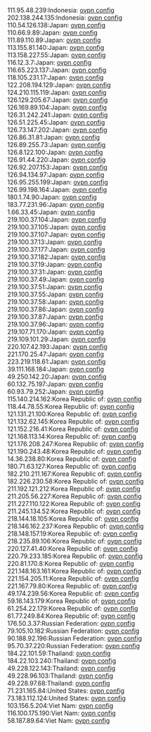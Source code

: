 111.95.48.239:Indonesia: [ovpn config](vpn/111_95_48_239.ovpn)  
202.138.244.135:Indonesia: [ovpn config](vpn/202_138_244_135.ovpn)  
110.54.126.138:Japan: [ovpn config](vpn/110_54_126_138.ovpn)  
110.66.9.89:Japan: [ovpn config](vpn/110_66_9_89.ovpn)  
111.89.110.89:Japan: [ovpn config](vpn/111_89_110_89.ovpn)  
113.155.81.140:Japan: [ovpn config](vpn/113_155_81_140.ovpn)  
113.158.227.55:Japan: [ovpn config](vpn/113_158_227_55.ovpn)  
116.12.3.7:Japan: [ovpn config](vpn/116_12_3_7.ovpn)  
116.65.223.137:Japan: [ovpn config](vpn/116_65_223_137.ovpn)  
118.105.231.17:Japan: [ovpn config](vpn/118_105_231_17.ovpn)  
122.208.194.129:Japan: [ovpn config](vpn/122_208_194_129.ovpn)  
124.210.115.119:Japan: [ovpn config](vpn/124_210_115_119.ovpn)  
126.129.205.67:Japan: [ovpn config](vpn/126_129_205_67.ovpn)  
126.169.89.104:Japan: [ovpn config](vpn/126_169_89_104.ovpn)  
126.31.242.241:Japan: [ovpn config](vpn/126_31_242_241.ovpn)  
126.51.225.45:Japan: [ovpn config](vpn/126_51_225_45.ovpn)  
126.73.147.202:Japan: [ovpn config](vpn/126_73_147_202.ovpn)  
126.86.31.81:Japan: [ovpn config](vpn/126_86_31_81.ovpn)  
126.89.255.73:Japan: [ovpn config](vpn/126_89_255_73.ovpn)  
126.8.122.100:Japan: [ovpn config](vpn/126_8_122_100.ovpn)  
126.91.44.220:Japan: [ovpn config](vpn/126_91_44_220.ovpn)  
126.92.207.153:Japan: [ovpn config](vpn/126_92_207_153.ovpn)  
126.94.134.97:Japan: [ovpn config](vpn/126_94_134_97.ovpn)  
126.95.255.199:Japan: [ovpn config](vpn/126_95_255_199.ovpn)  
126.99.198.164:Japan: [ovpn config](vpn/126_99_198_164.ovpn)  
180.1.74.90:Japan: [ovpn config](vpn/180_1_74_90.ovpn)  
183.77.231.96:Japan: [ovpn config](vpn/183_77_231_96.ovpn)  
1.66.33.45:Japan: [ovpn config](vpn/1_66_33_45.ovpn)  
219.100.37.104:Japan: [ovpn config](vpn/219_100_37_104.ovpn)  
219.100.37.105:Japan: [ovpn config](vpn/219_100_37_105.ovpn)  
219.100.37.107:Japan: [ovpn config](vpn/219_100_37_107.ovpn)  
219.100.37.13:Japan: [ovpn config](vpn/219_100_37_13.ovpn)  
219.100.37.177:Japan: [ovpn config](vpn/219_100_37_177.ovpn)  
219.100.37.182:Japan: [ovpn config](vpn/219_100_37_182.ovpn)  
219.100.37.19:Japan: [ovpn config](vpn/219_100_37_19.ovpn)  
219.100.37.31:Japan: [ovpn config](vpn/219_100_37_31.ovpn)  
219.100.37.49:Japan: [ovpn config](vpn/219_100_37_49.ovpn)  
219.100.37.51:Japan: [ovpn config](vpn/219_100_37_51.ovpn)  
219.100.37.55:Japan: [ovpn config](vpn/219_100_37_55.ovpn)  
219.100.37.58:Japan: [ovpn config](vpn/219_100_37_58.ovpn)  
219.100.37.86:Japan: [ovpn config](vpn/219_100_37_86.ovpn)  
219.100.37.87:Japan: [ovpn config](vpn/219_100_37_87.ovpn)  
219.100.37.96:Japan: [ovpn config](vpn/219_100_37_96.ovpn)  
219.107.71.170:Japan: [ovpn config](vpn/219_107_71_170.ovpn)  
219.109.101.29:Japan: [ovpn config](vpn/219_109_101_29.ovpn)  
220.107.42.193:Japan: [ovpn config](vpn/220_107_42_193.ovpn)  
221.170.25.47:Japan: [ovpn config](vpn/221_170_25_47.ovpn)  
223.219.118.61:Japan: [ovpn config](vpn/223_219_118_61.ovpn)  
39.111.168.184:Japan: [ovpn config](vpn/39_111_168_184.ovpn)  
49.250.142.20:Japan: [ovpn config](vpn/49_250_142_20.ovpn)  
60.132.75.197:Japan: [ovpn config](vpn/60_132_75_197.ovpn)  
60.93.79.252:Japan: [ovpn config](vpn/60_93_79_252.ovpn)  
115.140.214.162:Korea Republic of: [ovpn config](vpn/115_140_214_162.ovpn)  
118.44.78.55:Korea Republic of: [ovpn config](vpn/118_44_78_55.ovpn)  
121.131.21.100:Korea Republic of: [ovpn config](vpn/121_131_21_100.ovpn)  
121.132.62.145:Korea Republic of: [ovpn config](vpn/121_132_62_145.ovpn)  
121.152.216.41:Korea Republic of: [ovpn config](vpn/121_152_216_41.ovpn)  
121.168.113.14:Korea Republic of: [ovpn config](vpn/121_168_113_14.ovpn)  
121.176.208.247:Korea Republic of: [ovpn config](vpn/121_176_208_247.ovpn)  
121.190.243.48:Korea Republic of: [ovpn config](vpn/121_190_243_48.ovpn)  
14.36.238.80:Korea Republic of: [ovpn config](vpn/14_36_238_80.ovpn)  
180.71.63.127:Korea Republic of: [ovpn config](vpn/180_71_63_127.ovpn)  
182.210.211.167:Korea Republic of: [ovpn config](vpn/182_210_211_167.ovpn)  
182.226.230.58:Korea Republic of: [ovpn config](vpn/182_226_230_58.ovpn)  
211.192.121.212:Korea Republic of: [ovpn config](vpn/211_192_121_212.ovpn)  
211.205.56.227:Korea Republic of: [ovpn config](vpn/211_205_56_227.ovpn)  
211.227.110.122:Korea Republic of: [ovpn config](vpn/211_227_110_122.ovpn)  
211.245.134.52:Korea Republic of: [ovpn config](vpn/211_245_134_52.ovpn)  
218.144.18.105:Korea Republic of: [ovpn config](vpn/218_144_18_105.ovpn)  
218.146.162.237:Korea Republic of: [ovpn config](vpn/218_146_162_237.ovpn)  
218.148.157.19:Korea Republic of: [ovpn config](vpn/218_148_157_19.ovpn)  
218.235.89.106:Korea Republic of: [ovpn config](vpn/218_235_89_106.ovpn)  
220.127.41.40:Korea Republic of: [ovpn config](vpn/220_127_41_40.ovpn)  
220.79.233.185:Korea Republic of: [ovpn config](vpn/220_79_233_185.ovpn)  
220.81.170.8:Korea Republic of: [ovpn config](vpn/220_81_170_8.ovpn)  
221.148.163.161:Korea Republic of: [ovpn config](vpn/221_148_163_161.ovpn)  
221.154.205.11:Korea Republic of: [ovpn config](vpn/221_154_205_11.ovpn)  
221.167.79.80:Korea Republic of: [ovpn config](vpn/221_167_79_80.ovpn)  
49.174.239.56:Korea Republic of: [ovpn config](vpn/49_174_239_56.ovpn)  
59.16.143.179:Korea Republic of: [ovpn config](vpn/59_16_143_179.ovpn)  
61.254.22.179:Korea Republic of: [ovpn config](vpn/61_254_22_179.ovpn)  
61.77.249.84:Korea Republic of: [ovpn config](vpn/61_77_249_84.ovpn)  
176.50.3.37:Russian Federation: [ovpn config](vpn/176_50_3_37.ovpn)  
79.105.10.182:Russian Federation: [ovpn config](vpn/79_105_10_182.ovpn)  
90.188.92.196:Russian Federation: [ovpn config](vpn/90_188_92_196.ovpn)  
95.70.37.220:Russian Federation: [ovpn config](vpn/95_70_37_220.ovpn)  
184.22.101.59:Thailand: [ovpn config](vpn/184_22_101_59.ovpn)  
184.22.103.240:Thailand: [ovpn config](vpn/184_22_103_240.ovpn)  
49.228.122.143:Thailand: [ovpn config](vpn/49_228_122_143.ovpn)  
49.228.96.103:Thailand: [ovpn config](vpn/49_228_96_103.ovpn)  
49.228.97.68:Thailand: [ovpn config](vpn/49_228_97_68.ovpn)  
71.231.165.84:United States: [ovpn config](vpn/71_231_165_84.ovpn)  
73.183.112.124:United States: [ovpn config](vpn/73_183_112_124.ovpn)  
103.156.5.204:Viet Nam: [ovpn config](vpn/103_156_5_204.ovpn)  
116.100.175.190:Viet Nam: [ovpn config](vpn/116_100_175_190.ovpn)  
58.187.89.64:Viet Nam: [ovpn config](vpn/58_187_89_64.ovpn)  
